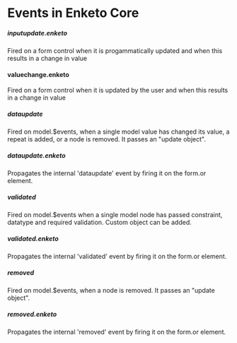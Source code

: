 Events in Enketo Core
=======================

##### inputupdate.enketo
Fired on a form control when it is progammatically updated and when this results in a change in value

#### valuechange.enketo
Fired on a form control when it is updated by the user and when this results in a change in value

##### dataupdate
Fired on model.$events, when a single model value has changed its value, a repeat is added, or a node is removed. It passes an "update object".

##### dataupdate.enketo
Propagates the internal 'dataupdate' event by firing it on the form.or element.

##### validated
Fired on model.$events when a single model node has passed constraint, datatype and required validation. Custom object can be added.

##### validated.enketo
Propagates the internal 'validated' event by firing it on the form.or element.

##### removed
Fired on model.$events, when a node is removed. It passes an "update object".

##### removed.enketo
Propagates the internal 'removed' event by firing it on the form.or element.
